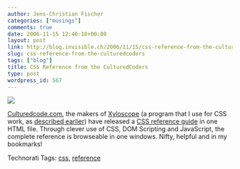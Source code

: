 ```yaml
---
author: Jens-Christian Fischer
categories: ["musings"]
comments: true
date: 2006-11-15 12:40:18+00:00
layout: post
link: http://blog.invisible.ch/2006/11/15/css-reference-from-the-culturedcoders/
slug: css-reference-from-the-culturedcoders
tags: ["blog"]
title: CSS Reference from the CulturedCoders
type: post
wordpress_id: 567
---
```


[![](/files/css-ref-cc.png)](http://www.culturedcode.com/css/reference.html)

[Culturedcode.com][1], the makers of [Xyloscope][2] (a program that I use for CSS work, as [described earlier][3]) have released a [CSS reference guide][4] in one HTML file. Through clever use of CSS, DOM Scripting and JavaScript, the complete reference is browseable in one windows. Nifty, helpful and in my bookmarks!


[1]: http://www.culturedcode.com
[2]: http://www.culturedcode.com/xyle/index.html
[3]: http://blog.invisible.ch/2005/05/23/a-css-microscope/
[4]: http://www.culturedcode.com/css/reference.html


Technorati Tags: [css](http://www.technorati.com/tag/css), [reference](http://www.technorati.com/tag/reference)
